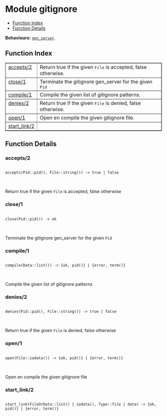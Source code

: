 

# Module gitignore #
* [Function Index](#index)
* [Function Details](#functions)

__Behaviours:__ [`gen_server`](gen_server.md).

<a name="index"></a>

## Function Index ##


<table width="100%" border="1" cellspacing="0" cellpadding="2" summary="function index"><tr><td valign="top"><a href="#accepts-2">accepts/2</a></td><td>
Return true if the given <tt>File</tt> is accepted, false otherwise.</td></tr><tr><td valign="top"><a href="#close-1">close/1</a></td><td>
Terminate the gitignore gen_server for the  given <tt>Pid</tt></td></tr><tr><td valign="top"><a href="#compile-1">compile/1</a></td><td>
Compile the given list of gitignore patterns.</td></tr><tr><td valign="top"><a href="#denies-2">denies/2</a></td><td>
Return true if the given <tt>File</tt> is denied, false otherwise.</td></tr><tr><td valign="top"><a href="#open-1">open/1</a></td><td>
Open en compile the given gitignore file.</td></tr><tr><td valign="top"><a href="#start_link-2">start_link/2</a></td><td></td></tr></table>


<a name="functions"></a>

## Function Details ##

<a name="accepts-2"></a>

### accepts/2 ###

<pre><code>
accepts(Pid::pid(), File::string()) -&gt; true | false
</code></pre>
<br />

Return true if the given `File` is accepted, false otherwise

<a name="close-1"></a>

### close/1 ###

<pre><code>
close(Pid::pid()) -&gt; ok
</code></pre>
<br />

Terminate the gitignore gen_server for the  given `Pid`

<a name="compile-1"></a>

### compile/1 ###

<pre><code>
compile(Data::list()) -&gt; {ok, pid()} | {error, term()}
</code></pre>
<br />

Compile the given list of gitignore patterns

<a name="denies-2"></a>

### denies/2 ###

<pre><code>
denies(Pid::pid(), File::string()) -&gt; true | false
</code></pre>
<br />

Return true if the given `File` is denied, false otherwise

<a name="open-1"></a>

### open/1 ###

<pre><code>
open(File::iodata()) -&gt; {ok, pid()} | {error, term()}
</code></pre>
<br />

Open en compile the given gitignore file

<a name="start_link-2"></a>

### start_link/2 ###

<pre><code>
start_link(FileOrData::list() | iodata(), Type::file | data) -&gt; {ok, pid()} | {error, term()}
</code></pre>
<br />

